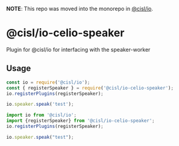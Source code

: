 __NOTE__: This repo was moved into the monorepo in [@cisl/io](https://github.com/cislrpi/io).

@cisl/io-celio-speaker
===================

Plugin for @cisl/io for interfacing with the speaker-worker

Usage
-----

```javascript
const io = require('@cisl/io');
const { registerSpeaker } = require('@cisl/io-celio-speaker');
io.registerPlugins(registerSpeaker);

io.speaker.speak('test');
```

```typescript
import io from '@cisl/io';
import {registerSpeaker} from '@cisl/io-celio-speaker';
io.registerPlugins(registerSpeaker);

io.speaker.speak("test");
```
